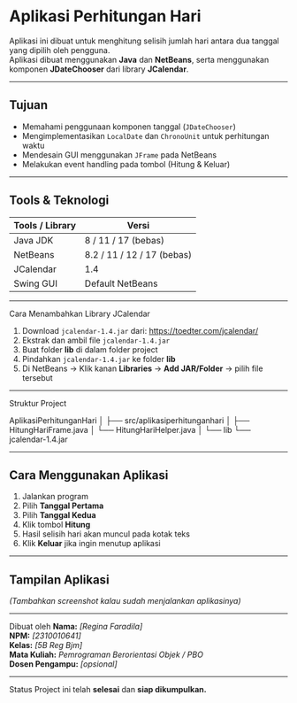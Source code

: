 # Aplikasi Perhitungan Hari

Aplikasi ini dibuat untuk menghitung selisih jumlah hari antara dua tanggal yang dipilih oleh pengguna.  
Aplikasi dibuat menggunakan **Java** dan **NetBeans**, serta menggunakan komponen **JDateChooser** dari library **JCalendar**.

---

## Tujuan
- Memahami penggunaan komponen tanggal (`JDateChooser`)
- Mengimplementasikan `LocalDate` dan `ChronoUnit` untuk perhitungan waktu
- Mendesain GUI menggunakan `JFrame` pada NetBeans
- Melakukan event handling pada tombol (Hitung & Keluar)

---

## Tools & Teknologi
| Tools / Library | Versi |
|----------------|------|
| Java JDK        | 8 / 11 / 17 (bebas) |
| NetBeans        | 8.2 / 11 / 12 / 17 (bebas) |
| JCalendar       | 1.4 |
| Swing GUI       | Default NetBeans |

---
Cara Menambahkan Library JCalendar
1. Download `jcalendar-1.4.jar` dari: https://toedter.com/jcalendar/
2. Ekstrak dan ambil file `jcalendar-1.4.jar`
3. Buat folder **lib** di dalam folder project
4. Pindahkan `jcalendar-1.4.jar` ke folder **lib**
5. Di NetBeans → Klik kanan **Libraries** → **Add JAR/Folder** → pilih file tersebut

---

Struktur Project

AplikasiPerhitunganHari
│
├── src/aplikasiperhitunganhari
│ ├── HitungHariFrame.java
│ └── HitungHariHelper.java
│
└── lib
└── jcalendar-1.4.jar


---

## Cara Menggunakan Aplikasi
1. Jalankan program
2. Pilih **Tanggal Pertama**
3. Pilih **Tanggal Kedua**
4. Klik tombol **Hitung**
5. Hasil selisih hari akan muncul pada kotak teks
6. Klik **Keluar** jika ingin menutup aplikasi

---

## Tampilan Aplikasi
*(Tambahkan screenshot kalau sudah menjalankan aplikasinya)*

---

Dibuat oleh
**Nama:** *[Regina Faradila]*  
**NPM:** *[2310010641]*  
**Kelas:** *[5B Reg Bjm]*  
**Mata Kuliah:** *Pemrograman Berorientasi Objek / PBO*  
**Dosen Pengampu:** *[opsional]*

---

Status
Project ini telah **selesai** dan **siap dikumpulkan.**


